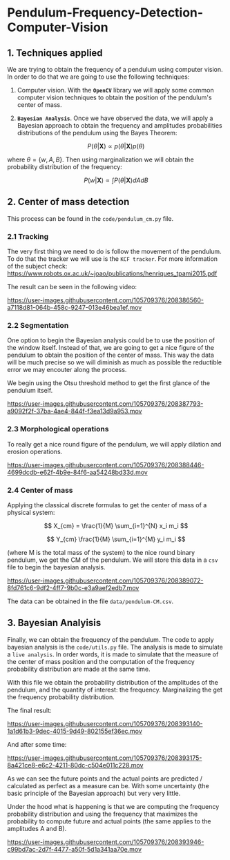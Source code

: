 # Pendulum-Frequency-Detection-Computer-Vision

## 1. Techniques applied

We are trying to obtain the frequency of a pendulum using computer vision. In order to do that 
we are going to use the following techniques:

1. Computer vision. With the **`OpenCV`** library we will apply some common computer vision techniques 
to obtain the position of the pendulum's center of mass. 

2. **`Bayesian Analysis`**. Once we have observed the data, we will apply a Bayesian approach 
to obtain the frequency and amplitudes probabilities distributions of the pendulum using the Bayes Theorem: 

$$
P(\theta | \mathbf{X}) \propto p(\theta | \mathbf{X}) p(\theta)
$$

where $\theta = \{w, A, B\}$. Then using marginalization we will obtain the probability 
distribution of the frequency: 

$$
P(w | \mathbf{X}) \propto \int P(\theta | \mathbf{X}) dA dB
$$

## 2. Center of mass detection

This process can be found in the `code/pendulum_cm.py` file. 

### 2.1 Tracking

The very first thing we need to do is follow the movement of the pendulum. To do that the tracker we will use is the `KCF tracker`. For more information of the subject check: 
https://www.robots.ox.ac.uk/~joao/publications/henriques_tpami2015.pdf

The result can be seen in the following video:

https://user-images.githubusercontent.com/105709376/208386560-a7118d81-064b-458c-9247-013e46bea1ef.mov


### 2.2 Segmentation

One option to begin the Bayesian analysis could be to use the position of the window itself. Instead of that, 
we are going to get a nice figure of the pendulum to obtain the position of the center of mass. This way the data will be much precise so we will diminish as much as possible the reductible error we may encouter along the process. 


We begin using the Otsu threshold method to get the first glance of the pendulum itself. 

https://user-images.githubusercontent.com/105709376/208387793-a9092f2f-37ba-4ae4-844f-f3ea13d9a953.mov

### 2.3 Morphological operations

To really get a nice round figure of the pendulum, we will apply dilation and erosion operations. 

https://user-images.githubusercontent.com/105709376/208388446-4699dcdb-e62f-4b9e-84f6-aa54248bd33d.mov


### 2.4 Center of mass

Applying the classical discrete formulas to get the center of mass of a physical system: 

$$
X_{cm} = \frac{1}{M} \sum_{i=1}^{N} x_i m_i
$$

$$
Y_{cm} \frac{1}{M} \sum_{i=1}^{M} y_i m_i
$$

(where M is the total mass of the system)
to the nice round binary pendulum, we get the CM of the pendulum. We will store this data in a `csv` file to begin the bayesian analysis.

https://user-images.githubusercontent.com/105709376/208389072-8fd761c6-9df2-4ff7-9b0c-e3a9aef2edb7.mov

The data can be obtained in the file `data/pendulum-CM.csv`. 

## 3. Bayesian Analyisis

Finally, we can obtain the frequency of the pendulum. The code to apply bayesian analysis is the `code/utils.py` file. The analysis is made to simulate a `live analysis`. In order words, it is made to simulate that the measure of the center of mass position and the computation of the frequency probability distribution are made at the same time. 

With this file we obtain the probability distribution of the amplitudes of the pendulum, and the quantity of interest: the frequency. Marginalizing the get the frequency probability distribution. 

The final result: 

https://user-images.githubusercontent.com/105709376/208393140-1a1d61b3-9dec-4015-9d49-802155ef36ec.mov

And after some time: 

https://user-images.githubusercontent.com/105709376/208393175-8a421ce8-e6c2-4211-80dc-c504e011c228.mov

As we can see the future points and the actual points are predicted / calculated as perfect as a measure can be. With some uncertainty (the basic principle of the Bayesian approach) but very very little. 

Under the hood what is happening is that we are computing the frequency probability distribution and using the frequency that maximizes the probability to compute future and actual points (the same applies to the amplitudes A and B).  

https://user-images.githubusercontent.com/105709376/208393946-c99bd7ac-2d7f-4477-a50f-5d1a341aa70e.mov
